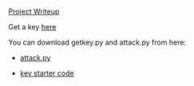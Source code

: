 [Project Writeup](https://ecen4133.org/static/proj3.pdf)

Get a key [here](http://freeaeskey.xyz/)

You can download getkey.py and attack.py from here:  

- [attack.py](https://ecen4133.org/static/proj3/getkey.py)

- [key starter code](https://ecen4133.org/static/proj3/attack.py)
